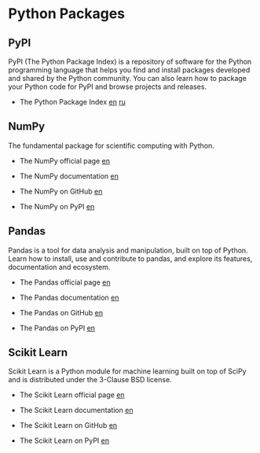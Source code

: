 # Python Packages

## PyPI

PyPI (The Python Package Index) is a repository of software for the Python programming language that helps you find and install packages developed and shared by the Python community. You can also learn how to package your Python code for PyPI and browse projects and releases.

- The Python Package Index
[en](https://pypi.org/)
[ru](https://pypi.org/)

## NumPy
The fundamental package for scientific computing with Python.

- The NumPy official page
[en](http://numpy.org)

- The NumPy documentation
[en](https://numpy.org/doc/)

- The NumPy on GitHub
[en](https://github.com/numpy/numpy/)

- The NumPy on PyPI
[en](https://pypi.org/project/numpy/)


## Pandas
Pandas is a tool for data analysis and manipulation, built on top of Python. Learn how to install, use and contribute to pandas, and explore its features, documentation and ecosystem.

- The Pandas official page
[en](https://pandas.pydata.org/)

- The Pandas documentation
[en](https://pandas.pydata.org/docs/)

- The Pandas on GitHub
[en](https://github.com/pandas-dev/pandas)

- The Pandas on PyPI
[en](https://pypi.org/project/pandas/)


## Scikit Learn
Scikit Learn is a Python module for machine learning built on top of SciPy and is distributed under the 3-Clause BSD license.

- The Scikit Learn official page
[en](https://scikit-learn.org/)

- The Scikit Learn documentation
[en](https://scikit-learn.org/stable/)

- The Scikit Learn on GitHub
[en](https://github.com/scikit-learn/scikit-learn)

- The Scikit Learn on PyPI
[en](https://pypi.org/project/scikit-learn/)
